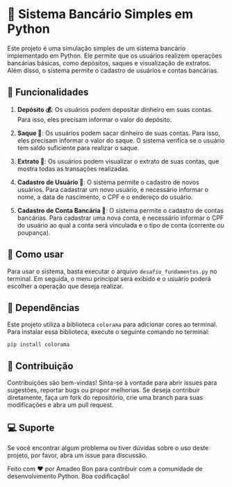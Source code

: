 # 🏦 Sistema Bancário Simples em Python

Este projeto é uma simulação simples de um sistema bancário implementado em Python. Ele permite que os usuários realizem operações bancárias básicas, como depósitos, saques e visualização de extratos. Além disso, o sistema permite o cadastro de usuários e contas bancárias.

## 🚀 Funcionalidades

1. **Depósito 💰**: Os usuários podem depositar dinheiro em suas contas. Para isso, eles precisam informar o valor do depósito.

2. **Saque 💸**: Os usuários podem sacar dinheiro de suas contas. Para isso, eles precisam informar o valor do saque. O sistema verifica se o usuário tem saldo suficiente para realizar o saque.

3. **Extrato 📄**: Os usuários podem visualizar o extrato de suas contas, que mostra todas as transações realizadas.

4. **Cadastro de Usuário 👤**: O sistema permite o cadastro de novos usuários. Para cadastrar um novo usuário, é necessário informar o nome, a data de nascimento, o CPF e o endereço do usuário.

5. **Cadastro de Conta Bancária 💼**: O sistema permite o cadastro de contas bancárias. Para cadastrar uma nova conta, é necessário informar o CPF do usuário ao qual a conta será vinculada e o tipo de conta (corrente ou poupança).

## 📖 Como usar

Para usar o sistema, basta executar o arquivo `desafio_fundamentos.py` no terminal. Em seguida, o menu principal será exibido e o usuário poderá escolher a operação que deseja realizar.

## 🔧 Dependências

Este projeto utiliza a biblioteca `colorama` para adicionar cores ao terminal. Para instalar essa biblioteca, execute o seguinte comando no terminal:

```
pip install colorama
```

## 🧾 Contribuição

Contribuições são bem-vindas! Sinta-se à vontade para abrir issues para
sugestões, reportar bugs ou propor melhorias. Se deseja contribuir diretamente,
faça um fork do repositório, crie uma branch para suas modificações e abra um
pull request.

## 💻 Suporte

Se você encontrar algum problema ou tiver dúvidas sobre o uso deste projeto, por
favor, abra um issue para discussão.

Feito com ❤️ por Amadeo Bon para contribuir com a comunidade de desenvolvimento
Python. Boa codificação!
